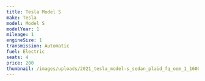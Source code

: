 ```yaml
---
title: Tesla Model S
make: Tesla
model: Model S
modelYear: 1
mileage: 1
engineSize: 1
transmission: Automatic
fuel: Electric
seats: 4
price: 200
thumbnail: /images/uploads/2021_tesla_model-s_sedan_plaid_fq_oem_1_1600x1067.avif
---
```


